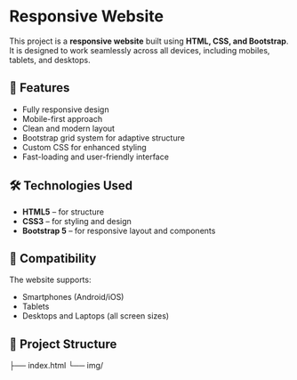 # Responsive Website  

This project is a **responsive website** built using **HTML, CSS, and Bootstrap**. It is designed to work seamlessly across all devices, including mobiles, tablets, and desktops.  

## 🚀 Features  
- Fully responsive design  
- Mobile-first approach  
- Clean and modern layout  
- Bootstrap grid system for adaptive structure  
- Custom CSS for enhanced styling  
- Fast-loading and user-friendly interface  

## 🛠️ Technologies Used  
- **HTML5** – for structure  
- **CSS3** – for styling and design  
- **Bootstrap 5** – for responsive layout and components  

## 📱 Compatibility  
The website supports:  
- Smartphones (Android/iOS)  
- Tablets  
- Desktops and Laptops (all screen sizes)  

## 📂 Project Structure  

├── index.html
└── img/
